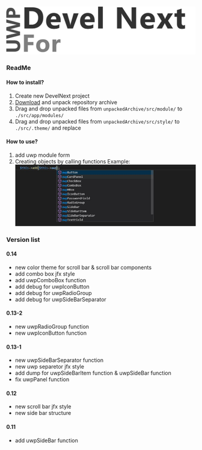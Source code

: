 ![UWPForDevelNext](https://github.com/era312/UWP-For-DevelNext/blob/master/logo.png) 

### ReadMe
#### How to install?
1. Create new DevelNext project
2. [Download](https://github.com/era312/Store/archive/master.zip) and unpack repository archive
3. Drag and drop unpacked files from ```unpackedArchive/src/module/``` to ```./src/app/modules/```
4. Drag and drop unpacked files from ```unpackedArchive/src/style/``` to ```./src/.theme/``` and replace

#### How to use?
1. add uwp module form
2. Creating objects by calling functions
Example:
![Creating objects by calling functions](https://github.com/era312/UWP-For-DevelNext/blob/master/CellFunctionEx.jpg) 

### Version list
#### 0.14
 * new color theme for scroll bar & scroll bar components
 * add combo box jfx style
 * add uwpComboBox function
 * add debug for uwpIconButton
 * add debug for uwpRadioGroup
 * add debug for uwpSideBarSeparator
#### 0.13-2
 * new uwpRadioGroup function
 * new uwpIconButton function
#### 0.13-1
 * new uwpSideBarSeparator function
 * new uwp separetor jfx style
 * add dump for uwpSideBarItem function & uwpSideBar function
 * fix uwpPanel function
#### 0.12
 * new scroll bar jfx style
 * new side bar structure
#### 0.11
 * add uwpSideBar function
